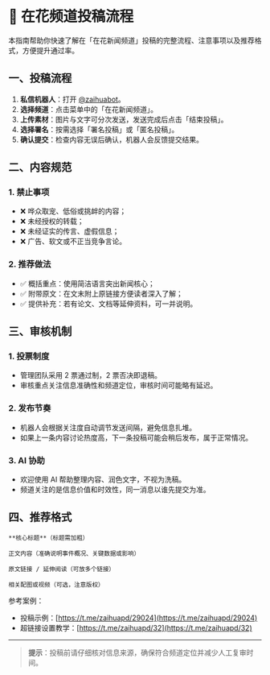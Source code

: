 # 📰 在花频道投稿流程

本指南帮助你快速了解在「在花新闻频道」投稿的完整流程、注意事项以及推荐格式，方便提升通过率。

## 一、投稿流程
1. **私信机器人**：打开 [@zaihuabot](https://t.me/zaihuabot)。
2. **选择频道**：点击菜单中的「在花新闻频道」。
3. **上传素材**：图片与文字可分次发送，发送完成后点击「结束投稿」。
4. **选择署名**：按需选择「署名投稿」或「匿名投稿」。
5. **确认提交**：检查内容无误后确认，机器人会反馈提交结果。

## 二、内容规范

### 1. 禁止事项
- ❌ 哗众取宠、低俗或挑衅的内容；
- ❌ 未经授权的转载；
- ❌ 未经证实的传言、虚假信息；
- ❌ 广告、软文或不正当竞争言论。

### 2. 推荐做法
- ✅ 概括重点：使用简洁语言突出新闻核心；
- ✅ 附带原文：在文末附上原链接方便读者深入了解；
- ✅ 提供补充：若有论文、文档等延伸资料，可一并说明。

## 三、审核机制

### 1. 投票制度
- 管理团队采用 2 票通过制，2 票否决即退稿。
- 审核重点关注信息准确性和频道定位，审核时间可能略有延迟。

### 2. 发布节奏
- 机器人会根据关注度自动调节发送间隔，避免信息扎堆。
- 如果上一条内容讨论热度高，下一条投稿可能会稍后发布，属于正常情况。

### 3. AI 协助
- 欢迎使用 AI 帮助整理内容、润色文字，不视为洗稿。
- 频道关注的是信息价值和时效性，同一消息以谁先提交为准。

## 四、推荐格式

```
**核心标题**（标题需加粗）

正文内容（准确说明事件概况、关键数据或影响）

原文链接 / 延伸阅读（可放多个链接）

相关配图或视频（可选，注意版权）
```

参考案例：
- 投稿示例：[https://t.me/zaihuapd/29024](https://t.me/zaihuapd/29024)
- 超链接设置教学：[https://t.me/zaihuapd/32](https://t.me/zaihuapd/32)

---

> **提示**：投稿前请仔细核对信息来源，确保符合频道定位并减少人工复审时间。
